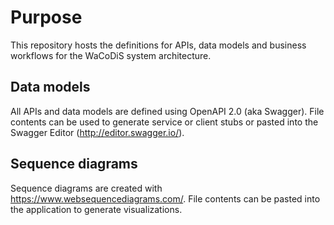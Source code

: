 # Purpose

This repository hosts the definitions for APIs, data models and
business workflows for the WaCoDiS system architecture.

## Data models

All APIs and data models are defined using OpenAPI 2.0 (aka Swagger).
File contents can be used to generate service or client stubs or pasted
into the Swagger Editor (http://editor.swagger.io/).

## Sequence diagrams

Sequence diagrams are created with https://www.websequencediagrams.com/.
File contents can be pasted into the application to generate visualizations.
